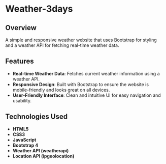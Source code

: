 # Weather-3days

## Overview

A simple and responsive weather website that uses Bootstrap for styling and a weather API for fetching real-time weather data.

## Features

- **Real-time Weather Data**: Fetches current weather information using a weather API.
- **Responsive Design**: Built with Bootstrap to ensure the website is mobile-friendly and looks great on all devices.
- **User-Friendly Interface**: Clean and intuitive UI for easy navigation and usability.

## Technologies Used

- **HTML5**
- **CSS3**
- **JavaScript**
- **Bootstrap 4**
- **Weather API (weatherapi)**
- **Location API (ipgeolocation)**
